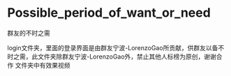 # Possible_period_of_want_or_need
群友的不时之需

login文件夹，里面的登录界面是由群友宁波-LorenzoGao所贡献，供群友以备不时之需，此文件夹除群友宁波-LorenzoGao外，禁止其他人标榜为原创，谢谢合作
文件夹中有效果视频
